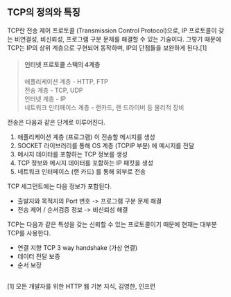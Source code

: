 ## TCP의 정의와 특징

TCP란 전송 제어 프로토콜 (Transmission Control Protocol)으로, IP 프로토콜이 갖는 비연결성, 비신뢰성, 프로그램 구분 문제를 해결할 수 있는 기술이다. 그렇기 때문에 TCP는 IP의 상위 계층으로 구현되어 동작하며, IP의 단점들을 보완하게 된다.[1]

>#### 인터넷 프로토콜 스택의 4계층
>애플리케이션 계층 - HTTP, FTP<br>
>전송 계층 - TCP, UDP<br>
>인터넷 계층 - IP<br>
>네트워크 인터페이스 계층 - 랜카드, 랜 드라이버 등 물리적 장비

전송은 다음과 같은 단계로 이루어진다.

1. 애플리케이션 계층 (프로그램) 이 전송할 메시지를 생성
2. SOCKET 라이브러리를 통해 OS 계층 (TCPIP 부분) 에 메시지를 전달
3. 메시지 데이터를 포함하는 TCP 정보를 생성
4. TCP 정보와 메시지 데이터를 포함하는 IP 패킷을 생성
5. 네트워크 인터페이스 (랜 카드) 를 통해 외부로 전송

TCP 세그먼트에는 다음 정보가 포함된다.

- 출발지와 목적지의 Port 번호 -> 프로그램 구분 문제 해결
- 전송 제어 / 순서검증 정보 -> 비신뢰성 해결

TCP는 다음과 같은 특성을 갖는 신뢰할 수 있는 프로토콜이기 때문에 현재는 대부분 TCP를 사용한다.

- 연결 지향 TCP 3 way handshake (가상 연결)
- 데이터 전달 보증
- 순서 보장

##
[1] 모든 개발자를 위한 HTTP 웹 기본 지식, 김영한, 인프런
